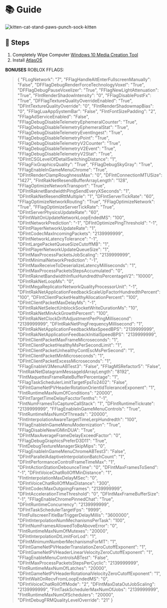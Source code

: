 # 📚 **Guide**

![kitten-cat-stand-paws-punch-sock-kitten](https://github.com/user-attachments/assets/2f78bfb7-2912-4165-9a4e-be6ec3ee9437)

## 👣 **Steps**
1. Completely Wipe Computer
   [Windows 10 Media Creation Tool](https://www.microsoft.com/en-us/software-download/windows10)
2. Install [AtlasOS](https://atlasos.net/)











**BONUSES**
ROBLOX FFLAGS:
> {
  "FLogNetwork": "7",
  "FFlagHandleAltEnterFullscreenManually": "False",
  "DFFlagDebugRenderForceTechnologyVoxel": "True",
  "DFFlagDebugPauseVoxelizer": "True",
  "FFlagNewLightAttenuation": "True",
  "FIntRenderShadowIntensity": "0",
  "FFlagDisablePostFx": "True",
  "DFFlagTextureQualityOverrideEnabled": "True",
  "DFIntTextureQualityOverride": "0",
  "FIntRenderShadowmapBias": "0",
  "FFlagLuaAppSystemBar": "False",
  "FIntFontSizePadding": "2",
  "FFlagAdServiceEnabled": "False",
  "FFlagDebugDisableTelemetryEphemeralCounter": "True",
  "FFlagDebugDisableTelemetryEphemeralStat": "True",
  "FFlagDebugDisableTelemetryEventIngest": "True",
  "FFlagDebugDisableTelemetryPoint": "True",
  "FFlagDebugDisableTelemetryV2Counter": "True",
  "FFlagDebugDisableTelemetryV2Event": "True",
  "FFlagDebugDisableTelemetryV2Stat": "True",
  "DFIntCSGLevelOfDetailSwitchingDistance": "1",
  "FFlagFixGraphicsQuality": "True",
  "FFlagDebugSkyGray": "True",
  "FFlagEnableInGameMenuChrome": "True",
  "DFIntRenderClampRoughnessMax": "0",
  "DFIntConnectionMTUSize": "1427",
  "FIntRakNetResendBufferArrayLength": "128",
  "FFlagOptimizeNetworkTransport": "True",
  "DFIntRaknetBandwidthPingSendEveryXSeconds": "1",
  "DFIntRakNetResendRttMultiple": "1",
  "DFIntServerTickRate": "60",
  "FFlagOptimizeNetworkRouting": "True",
  "FFlagOptimizeNetwork": "True",
  "FFlagOptimizeServerTickRate": "True",
  "DFIntServerPhysicsUpdateRate": "60",
  "DFIntWaitOnUpdateNetworkLoopEndedMS": "100",
  "DFIntNetworkPrediction": "-1",
  "DFIntOptimizePingThreshold": "-1",
  "DFIntPlayerNetworkUpdateRate": "1",
  "DFIntCodecMaxIncomingPackets": "2139999999",
  "DFIntNetworkLatencyTolerance": "-1",
  "DFIntLargePacketQueueSizeCutoffMB": "1",
  "DFIntPlayerNetworkUpdateQueueSize": "1",
  "DFIntMaxProcessPacketsJobScaling": "2139999999",
  "DFIntMinimalNetworkPrediction": "-1",
  "DFIntMaxReceiveToDeserializeLatencyMilliseconds": "1",
  "DFIntMaxProcessPacketsStepsAccumulated": "0",
  "DFIntRaknetBandwidthInfluxHundredthsPercentageV2": "10000",
  "DFIntRakNetLoopMs": "0",
  "DFIntMegaReplicatorNetworkQualityProcessorUnit": "-1",
  "DFIntRakNetApplicationFeedbackScaleUpFactorHundredthPercent": "100",
  "DFIntClientPacketHealthyAllocationPercent": "100",
  "DFIntClientPacketMaxDelayMs": "-1",
  "DFIntRakNetSelectUnblockSocketWriteDurationMs": "10",
  "DFIntRakNetMinAckGrowthPercent": "100",
  "DFIntRakNetClockDriftAdjustmentPerPingMillisecond": "2139999999",
  "DFIntRakNetPingFrequencyMillisecond": "1",
  "DFIntRakNetApplicationFeedbackMaxSpeedBPS": "2139999999",
  "DFIntRakNetApplicationFeedbackInitialSpeedBPS": "2139999999",
  "DFIntClientPacketMaxFrameMicroseconds": "1",
  "DFIntClientPacketHealthyMsPerSecondLimit": "1",
  "DFIntClientPacketUnhealthyContEscMsPerSecond": "1",
  "DFIntClientPacketMinMicroseconds": "1",
  "DFIntClientPacketExcessMicroseconds": "1",
  "FFlagEnableV3MenuABTest3": "False",
  "FFlagMSRefactor5": "False",
  "FIntRakNetDatagramMessageIdArrayLength": "8192",
  "FIntMaquettesFrameRateBufferPercentage": "1",
  "FFlagTaskSchedulerLimitTargetFpsTo2402": "False",
  "DFIntGameNetPVHeaderRotationOrientIdToleranceExponent": "1",
  "FIntRuntimeMaxNumOfConditions": "20000",
  "DFIntTargetTimeDelayFacctorTenths": "-1",
  "FIntNumFramesToCaptureCallStack": "1",
  "DFIntRuntimeTickrate": "2139999999",
  "FFlagEnableInGameMenuControls": "True",
  "FIntRuntimeMaxNumOfThreads": "20000",
  "FIntInterpolationAwareTargetTimeLerpHundredth": "100",
  "FFlagEnableInGameMenuModernization": "True",
  "FFlagDisableNewIGMinDUA": "True",
  "DFIntMaxAverageFrameDelayExceedFactor": "0",
  "FFlagDebugGraphicsPreferD3D11": "True",
  "FIntDebugTextureManagerSkipMips": "0",
  "FFlagEnableInGameMenuChromeABTest3": "False",
  "DFIntParallelAdaptiveInterpolationBatchCount": "1",
  "DFIntPerformanceControlFrameTimeMax": "1",
  "DFIntActionStationDebounceTime": "0",
  "DFIntMaxFramesToSend": "-1",
  "DFIntVoiceChatRollOffMinDistance": "1",
  "FIntInterpolationMaxDelayMSec": "0",
  "DFIntVoiceChatRollOffMaxDistance": "300",
  "DFIntCodecMaxOutgoingFrames": "2139999999",
  "DFIntAccelerationTimeThreshold": "0",
  "DFIntMaxFrameBufferSize": "-1",
  "FFlagEnableChromePinnedChat": "True",
  "DFIntRuntimeConcurrency": "2139999999",
  "DFIntTaskSchedulerTargetFps": "9999",
  "FIntFullscreenTitleBarTriggerDelayMillis": "3600000",
  "DFIntInterpolationNumMechanismsPerTask": "100",
  "DFIntNumFramesAllowedToBeAboveError": "0",
  "FIntRuntimeMaxNumOfMutexes": "20000",
  "DFIntInterpolationDtLimitForLod": "1",
  "DFIntMinimumNumberMechanismsForMT": "1",
  "DFIntGameNetPVHeaderTranslationZeroCutoffExponent": "1",
  "DFIntGameNetPVHeaderLinearVelocityZeroCutoffExponent": "1",
  "FFlagEnableMenuControlsABTest": "False",
  "DFIntMaxProcessPacketsStepsPerCyclic": "2139999999",
  "FIntRuntimeMaxNumOfLatches": "20000",
  "DFIntGameNetPVHeaderRotationalVelocityZeroCutoffExponent": "1",
  "DFIntWaitOnRecvFromLoopEndedMS": "0",
  "DFIntVoiceChatRollOffMode": "2",
  "DFIntMaxDataOutJobScaling": "2139999999",
  "FIntTaskSchedulerMaxNumOfJobs": "2139999999",
  "FIntRuntimeMaxNumOfSchedulers": "20000",
  "DFIntDebugFRMQualityLevelOverride": "21"
}
